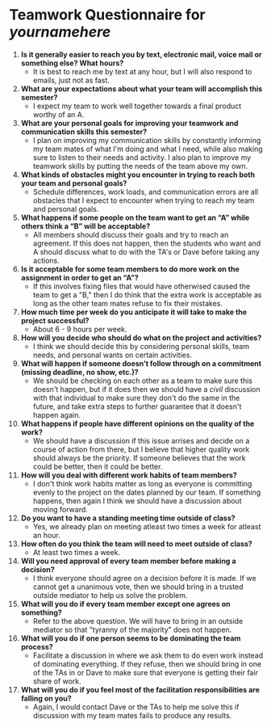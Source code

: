 # Teamwork Questionnaire for _yournamehere_

1. __Is it generally easier to reach you by text, electronic mail, voice mail or something else?  What hours?__ 
   * It is best to reach me by text at any hour, but I will also respond to emails, just not as fast.
1. __What are your expectations about what your team will accomplish this semester?__ 
   * I expect my team to work well together towards a final product worthy of an A.
1. __What are your personal goals for improving your teamwork and communication skills this semester?__ 
   * I plan on improving my communication skills by constantly informing my team mates of what I'm doing and what I need, while also making sure to listen to their needs and activity. I also plan to improve my teamwork skills by putting the needs of the team above my own.
1. __What kinds of obstacles might you encounter in trying to reach both your team and personal goals?__ 
   * Schedule differences, work loads, and communication errors are all obstacles that I expect to encounter when trying to reach my team and personal goals.
1. __What happens if some people on the team want to get an “A” while others think a “B” will be acceptable?__ 
   * All members should discuss their goals and try to reach an agreement. If this does not happen, then the students who want and A should discuss what to do with the TA's or Dave before taking any actions. 
1. __Is it acceptable for some team members to do more work on the assignment in order to get an “A”?__ 
   * If this involves fixing files that would have otherwised caused the team to get a "B," then I do think that the extra work is acceptable as long as the other team mates refuse to fix their mistakes.
1. __How much time per week do you anticipate it will take to make the project successful?__ 
   * About 6 - 9 hours per week.
1. __How will you decide who should do what on the project and activities?__ 
   * I think we should decide this by considering personal skills, team needs, and personal wants on certain activities. 
1. __What will happen if someone doesn’t follow through on a commitment (missing deadline, no show, etc.)?__ 
   * We should be checking on each other as a team to make sure this doesn't happen, but if it does then we should have a *civil* discussion with that individual to make sure they don't do the same in the future, and take extra steps to further guarantee that it doesn't happen again.
1. __What happens if people have different opinions on the quality of the work?__ 
   * We should have a discussion if this issue arrises and decide on a course of action from there, but I believe that higher quality work should always be the priority. If someone believes that the work could be better, then it could be better. 
1. __How will you deal with different work habits of team members?__ 
   * I don't think work habits matter as long as everyone is committing evenly to the project on the dates planned by our team. If something happens, then again I think we should have a discussion about moving forward. 
1. __Do you want to have a standing meeting time outside of class?__ 
   * Yes, we already plan on meeting atleast two times a week for atleast an hour.
1. __How often do you think the team will need to meet outside of class?__ 
   * At least two times a week. 
1. __Will you need approval of every team member before making a decision?__ 
   * I think everyone should agree on a decision before it is made. If we cannot get a unanimous vote, then we should bring in a trusted outside mediator to help us solve the problem.
1. __What will you do if every team member except one agrees on something?__ 
   * Refer to the above question. We will have to bring in an outside mediator so that "tyranny of the majority" does not happen.
1. __What will you do if one person seems to be dominating the team process?__ 
   * Facilitate a discussion in where we ask them to do even work instead of dominating everything. If they refuse, then we should bring in one of the TAs in or Dave to make sure that everyone is getting their fair share of work.
1. __What will you do if you feel most of the facilitation responsibilities are falling on you?__ 
   * Again, I would contact Dave or the TAs to help me solve this if discussion with my team mates fails to produce any results.
